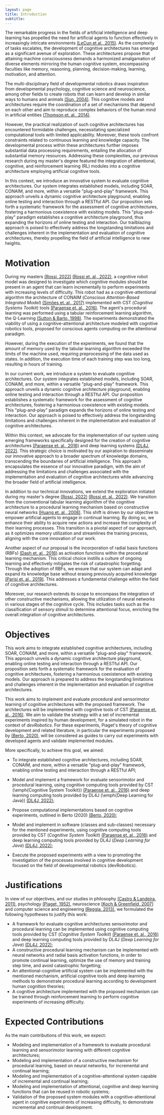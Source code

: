 ```yaml
---
layout: page
title: Introduction
subtitle: 
---
```



The remarkable progress in the fields of artificial intelligence and deep learning has propelled the need for artificial agents to function effectively in increasingly intricate environments [(LeCun et al., 2015)](https://doi.org/10.1038/nature14539). As the complexity of tasks escalates, the development of cognitive architectures has emerged as a significant avenue of exploration. These architectures propose that attaining machine consciousness demands a harmonized amalgamation of diverse elements mirroring the human cognitive system, encompassing faculties like memory, reasoning, planning, decision-making, learning, motivation, and attention.

The multi-disciplinary field of developmental robotics draws inspiration from developmental psychology, cognitive science and neuroscience, among other fields to create robots that can learn and develop in similar ways to humans and animals [(Sun, 2004)](https://doi.org/10.1080/0951508042000286721). This cognitive models and architectures require the coordination of a set of mechanisms that depend on each other and aim to reproduce complex behaviors of the human mind in artificial entities [(Thomson et. al., 2014)](www.researchgate.net/publication/268520256_Extending_the_Influence_of_Contextual_Information_in_ACT-R_using_Buffer_Decay). 

However, the practical realization of such cognitive architectures has encountered formidable challenges, necessitating specialized computational tools with limited applicability. Moreover, these tools confront constraints related to continuous learning and knowledge capacity. The developmental process within these architectures further imposes substantial data processing requirements, entailing the allocation of substantial memory resources. Addressing these complexities, our previous research during my master's degree featured the integration of attentional, cognitive, and reinforcement learning (RL) modules into a cognitive architecture employing artificial cognitive tools.

In this context, we introduce an innovative system to evaluate cognitive architectures. Our system integrates established models, including SOAR, CONAIM, and more, within a versatile "plug-and-play" framework. This approach unveils a dynamic cognitive architecture playground, enabling online testing and interaction through a RESTful API. Our proposition sets forth a systematic framework for the assessment of cognitive architectures, fostering a harmonious coexistence with existing models. This "plug-and-play" paradigm establishes a cognitive architecture playground, thus expanding the horizons of online testing and interaction. Our trailblazing approach is poised to effectively address the longstanding limitations and challenges inherent in the implementation and evaluation of cognitive architectures, thereby propelling the field of artificial intelligence to new heights.

# Motivation

During my masters [(Rossi, 2022)](http://hdl.handle.net/11449/214316) [(Rossi et. al., 2022)](https://doi.org/10.5753/wtdr_ctdr.2022.227371), a cognitive robot model was designed to investigate which cognitive modules should be present in an agent that can learn incrementally to perform experiments with increasing levels of difficulty. This robot had as a cognitive-attentional algorithm the architecture of CONAIM (*Conscious Attention-Based Integrated Model*) [(Simões et. al., 2017)](https://doi.org/10.1109/JSYST.2015.2498542) implemented with CST (*Cognitive Systems Toolkit*) tools [(Paraense et. al., 2016)](dx.doi.org/10.1016/j.bica.2016.07.005). The agent's procedural learning was performed using a tabular reinforcement learning algorithm, the Q-Learning [(Sutton & Barto, 1998)](https://www.andrew.cmu.edu/course/10-703/textbook/BartoSutton.pdf). The experiments demonstrated the viability of using a cognitive-attentional architecture modeled with cognitive robotics tools, proposed for conscious agents computing on the attentional paradigm. 

However, during the execution of the experiments, we found that the amount of memory used by the tabular learning algorithm exceeded the limits of the machine used, requiring preprocessing of the data used as states. In addition, the execution time of each training step was too long, resulting in hours of training.

In our current work, we introduce a system to evaluate cognitive architectures. Our system integrates established models, including SOAR, CONAIM, and more, within a versatile "plug-and-play" framework. This approach unveils a dynamic cognitive architecture playground, enabling online testing and interaction through a RESTful API. Our proposition establishes a systematic framework for the assessment of cognitive architectures, fostering a harmonious coexistence with existing models. This "plug-and-play" paradigm expands the horizons of online testing and interaction. Our approach is poised to effectively address the longstanding limitations and challenges inherent in the implementation and evaluation of cognitive architectures. 

Within this context, we advocate for the implementation of our system using emerging frameworks specifically designed for the creation of cognitive architectures [(Paraense et. al., 2016)](dx.doi.org/10.1016/j.bica.2016.07.005) and deep learning systems [(DL4J, 2022)](https://deeplearning4j.konduit.ai). This strategic choice is motivated by our aspiration to disseminate our innovative approach to a broader spectrum of knowledge domains, transcending the boundaries of artificial intelligence. This approach encapsulates the essence of our innovative paradigm, with the aim of addressing the limitations and challenges associated with the implementation and evaluation of cognitive architectures while advancing the broader field of artificial intelligence.

In addition to our technical innovations, we extend the exploration initiated during my master's degree [(Rossi, 2022)](http://hdl.handle.net/11449/214316) [(Rossi et. al., 2022)](https://doi.org/10.5753/wtdr_ctdr.2022.227371).  We transition from the conventional tabular learning algorithm of the cognitive architecture to a procedural learning mechanism based on constructive neural networks [(Huang et. al., 2008)](https://doi.org/10.1109/TNN.2008.2004370). This shift is driven by our objective to empower artificial agents to engage in continual learning. By doing so, we enhance their ability to acquire new actions and increase the complexity of their learning processes. This transition is a pivotal aspect of our approach, as it optimizes memory utilization and streamlines the training process, aligning with the core innovation of our work.

Another aspect of our proposal is the incorporation of radial basis functions (RBFs) [(Dash et. al., 2016)](https://doi.org/10.1515/comp-2016-0005) as activation functions within the procedural learning mechanism. This critical choice instills a culture of ongoing learning and effectively mitigates the risk of catastrophic forgetting. Through the adoption of RBFs, we ensure that our system can adapt and expand its knowledge base without erasing previously acquired knowledge [(Parisi et. al., 2019)](https://www.sciencedirect.com/science/article/pii/S0893608019300231). This addresses a fundamental challenge within the field of cognitive architectures.

Moreover, our research extends its scope to encompass the integration of other constructive mechanisms, allowing the utilization of neural networks in various stages of the cognitive cycle. This includes tasks such as the classification of sensory stimuli to determine attentional focus, enriching the overall integration of cognitive architectures.

# Objectives

This work aims to integrate established cognitive architectures, including SOAR, CONAIM, and more, within a versatile "plug-and-play" framework. This approach unveils a dynamic cognitive architecture playground, enabling online testing and interaction through a RESTful API. Our proposition sets forth a systematic framework for the evaluation of cognitive architectures, fostering a harmonious coexistence with existing models. Our approach is prepared to address the longstanding limitations and challenges inherent in the implementation and evaluation of cognitive architectures.

This work aims to implement and evaluate procedural and sensorimotor learning of cognitive architectures with the proposed framework. The architectures will be implemented with cognitive tools of CST [(Paraense et. al., 2016)](dx.doi.org/10.1016/j.bica.2016.07.005). We aim to validate the strategy with a set of incremental experiments inspired by human development, for a simulated robot in the context of *devRobotics*. For these experiments, Piaget's theory of cognitive development and related literature, in particular the experiments proposed by [(Berto, 2020)](https://repositorio.unicamp.br/acervo/detalhe/1129257), will be considered as guides to carry out experiments with developed agents and validate implemented modules.

More specifically, to achieve this goal, we aimed:
* To integrate established cognitive architectures, including SOAR, CONAIM, and more, within a versatile "plug-and-play" framework, enabling online testing and interaction through a RESTful API;

* Model and implement a framework for evaluate sensorimotor and procedural learning, using cognitive computing tools provided by CST (\emph{Cognitive System Toolkit}) [(Paraense et. al., 2016)](dx.doi.org/10.1016/j.bica.2016.07.005) and deep learning computing tools provided by DL4J (\emph{Deep Learning for Java}) [(DL4J, 2022)](https://deeplearning4j.konduit.ai);

* Propose computational implementations based on cognitive experiments, outlined in Berto (2020) [(Berto, 2020)](https://repositorio.unicamp.br/acervo/detalhe/1129257); 

* Model and implement in software (classes and sub-classes) necessary for the mentioned experiments, using cognitive computing tools provided by CST (*Cognitive System Toolkit*) [(Paraense et. al., 2016)](dx.doi.org/10.1016/j.bica.2016.07.005) and deep learning computing tools provided by DL4J (*Deep Learning for Java*) [(DL4J, 2022)](https://deeplearning4j.konduit.ai);
    
* Execute the proposed experiments with a view to promoting the investigation of the processes involved in cognitive development focused on the field of developmental robotics (devRobotics).


# Justifications

In view of our objectives, and our studies in philosophy [(Castro & Landeira, 2011)](https://www.scielo.br/pdf/prc/v24n4/a21v24n4.pdf), psychology [(Piaget, 1952)](https://doi.org/10.1037/11494-000), neuroscience [(Koch & Greenfield, 2007](https://www.researchgate.net/publication/5917959_How_Does_Consciousness_Happen)] and computer science and engineering [(Reggia, 2013)](www.sciencedirect.com/science/article/abs/pii/S0893608013000968), we formulated the following hypotheses to justify this work:
* A framework for evaluate cognitive architectures sensorimotor and procedural learning can be implemented using cognitive computing tools provided by CST (*Cognitive System Toolkit*) [(Paraense et. al., 2016)](dx.doi.org/10.1016/j.bica.2016.07.005) and deep learning computing tools provided by DL4J (*Deep Learning for Java*) [(DL4J, 2022)](https://deeplearning4j.konduit.ai);
* A constructive procedural learning mechanism can be implemented with neural networks and radial basis activation functions, in order to promote continual learning, optimize the use of memory and training step time, and avoid catastrophic forgetting;
* An attentional-cognitive artificial system can be implemented with the mentioned mechanism, artificial cognitive tools and deep learning methods to demonstrate procedural learning according to development human cognition theories;
* A cognitive architecture implemented with the proposed mechanism can be trained through reinforcement learning to perform cognitive experiments of increasing difficulty.

# Expected Contributions
As the main contributions of this work, we expect:
* Modeling and implementation of a framework to evaluate procedural learning and sensorimotor learning with different cognitive architectures;
* Modeling and implementation of a constructive mechanism for procedural learning, based on neural networks, for incremental and continual learning;
* Modeling and implementation of a cognitive-attentional system capable of incremental and continual learning;
* Modeling and implementation of attentional, cognitive and deep learning functions that can be reused in robotic systems;
* Validation of the proposed system modules with a cognitive-attentional agent in cognitive experiments of increasing difficulty, to demonstrate incremental and continual development.
